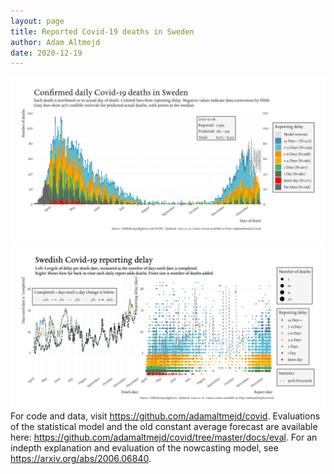 ```yaml
---
layout: page
title: Reported Covid-19 deaths in Sweden
author: Adam Altmejd
date: 2020-12-19
---
```


![Graph of Swedish Covid-19 deaths with reporting delay.](deaths_lag_sweden_2020-12-19.png "Swedish Covid-19 deaths.")
![Graph of Swedish Covid-19 reporting delay in daily deaths.](lag_trend_sweden_2020-12-19.png "Trend in Swedish Covid-19 mortality reporting delay.")
For code and data, visit <https://github.com/adamaltmejd/covid>.
Evaluations of the statistical model and the old constant average forecast are available here: <https://github.com/adamaltmejd/covid/tree/master/docs/eval>.
For an indepth explanation and evaluation of the nowcasting model, see <https://arxiv.org/abs/2006.06840>.
